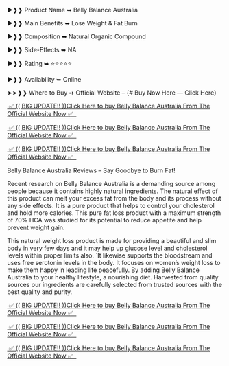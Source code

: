 ►❱❱ Product Name ➥ Belly Balance Australia

►❱❱ Main Benefits ➥ Lose Weight & Fat Burn

►❱❱ Composition ➥ Natural Organic Compound

►❱❱ Side-Effects ➥ NA

►❱❱ Rating ➥ ⭐⭐⭐⭐⭐

►❱❱ Availability ➥ Online

➤➤❱❱ Where to Buy ➺ Official Website – {# Buy Now Here — Click Here}

 

<a href="https://uniknewz.com/belly-balance-au-buy">&nbsp;✅ (( BIG UPDATE!! ))Click Here to buy Belly Balance Australia From The Official Website Now ✅ &nbsp;</a>

<a href="https://uniknewz.com/belly-balance-au-buy">&nbsp;✅ (( BIG UPDATE!! ))Click Here to buy Belly Balance Australia From The Official Website Now ✅ &nbsp;</a>

<a href="https://uniknewz.com/belly-balance-au-buy">&nbsp;✅ (( BIG UPDATE!! ))Click Here to buy Belly Balance Australia From The Official Website Now ✅ &nbsp;</a>



Belly Balance Australia Reviews – Say Goodbye to Burn Fat!

Recent research on Belly Balance Australia is a demanding source among people because it contains highly natural ingredients. The natural effect of this product can melt your excess fat from the body and its process without any side effects. It is a pure product that helps to control your cholesterol and hold more calories.  This pure fat loss product with a maximum strength of 70% HCA was studied for its potential to reduce appetite and help prevent weight gain.

This natural weight loss product is made for providing a beautiful and slim body in very few days and it may help up glucose level and cholesterol levels within proper limits also. `It likewise supports the bloodstream and uses free serotonin levels in the body. It focuses on women’s weight loss to make them happy in leading life peacefully. By adding Belly Balance Australia to your healthy lifestyle, a nourishing diet. Harvested from quality sources our ingredients are carefully selected from trusted sources with the best quality and purity.

 

<a href="https://uniknewz.com/belly-balance-au-buy">&nbsp;✅ (( BIG UPDATE!! ))Click Here to buy Belly Balance Australia From The Official Website Now ✅ &nbsp;</a>

<a href="https://uniknewz.com/belly-balance-au-buy">&nbsp;✅ (( BIG UPDATE!! ))Click Here to buy Belly Balance Australia From The Official Website Now ✅ &nbsp;</a>

<a href="https://uniknewz.com/belly-balance-au-buy">&nbsp;✅ (( BIG UPDATE!! ))Click Here to buy Belly Balance Australia From The Official Website Now ✅ &nbsp;</a>

 

